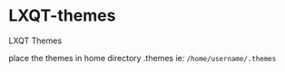 # LXQT-themes
LXQT Themes


place the themes in home directory .themes ie: ```/home/username/.themes```
